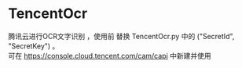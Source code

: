 # TencentOcr
腾讯云进行OCR文字识别 ，使用前 替换 TencentOcr.py 中的 ("SecretId", "SecretKey") 。    
可在 https://console.cloud.tencent.com/cam/capi 中新建并使用


